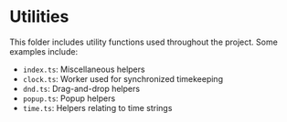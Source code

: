 # Utilities

This folder includes utility functions used throughout the project. Some examples include:

- `index.ts`: Miscellaneous helpers
- `clock.ts`: Worker used for synchronized timekeeping
- `dnd.ts`: Drag-and-drop helpers
- `popup.ts`: Popup helpers
- `time.ts`: Helpers relating to time strings
